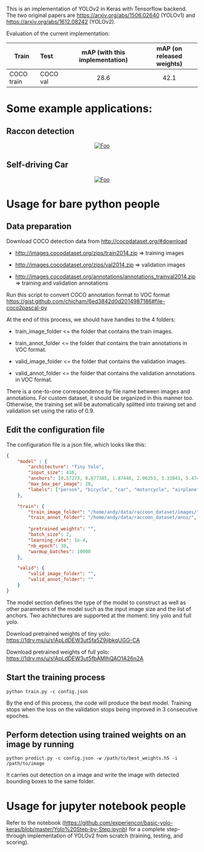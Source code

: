 This is an implementation of YOLOv2 in Keras with Tensorflow backend. The two original papers are https://arxiv.org/abs/1506.02640 (YOLOv1) and https://arxiv.org/abs/1612.08242 (YOLOv2).

Evaluation of the current implementation:

| Train        | Test          | mAP (with this implementation) | mAP (on released weights) |
| -------------|:--------------|:------------------------:|:-------------------------:|
| COCO train   | COCO val      | 28.6 |    42.1 |

# Some example applications:

## Raccon detection
<a href="https://www.youtube.com/watch?v=aibuvj2-zxA" rel="some text"><p align="center">![Foo](https://j.gifs.com/oY3zDB.gif)</p></a>

## Self-driving Car
<a href="https://www.youtube.com/watch?v=oYCaILZxEWM" rel="some text"><p align="center">![Foo](https://j.gifs.com/E9O21Y.gif)</p></a>

# Usage for bare python people
## Data preparation
Download COCO detection data from http://cocodataset.org/#download

+ http://images.cocodataset.org/zips/train2014.zip => training images

+ http://images.cocodataset.org/zips/val2014.zip => validation images

+ http://images.cocodataset.org/annotations/annotations_trainval2014.zip => training and validation annotations
    
Run this script to convert COCO annotation format to VOC format
    https://gist.github.com/chicham/6ed3842d0d2014987186#file-coco2pascal-py

At the end of this process, we should have handles to the 4 folders:

+ train_image_folder <= the folder that contains the train images.

+ train_annot_folder <= the folder that contains the train annotations in VOC format.

+ valid_image_folder <= the folder that contains the validation images.

+ valid_annot_folder <= the folder that contains the validation annotations in VOC format.
    
There is a one-to-one correspondence by file name between images and annotations. For custom dataset, it should be organized in this manner too. Otherwise, the training set will be automatically splitted into training set and validation set using the ratio of 0.9.

## Edit the configuration file
The configuration file is a json file, which looks like this:

```json
{
    "model" : {
        "architecture": "Tiny Yolo",
        "input_size": 416,
        "anchors": [0.57273, 0.677385, 1.87446, 2.06253, 3.33843, 5.47434, 7.88282, 3.52778, 9.77052, 9.16828],
        "max_box_per_image": 20,        
        "labels": ["person", "bicycle", "car", "motorcycle", "airplane", "bus", "train", "truck", "boat", "traffic light", "fire hydrant", "stop sign", "parking meter", "bench", "bird", "cat", "dog", "horse", "sheep", "cow", "elephant", "bear", "zebra", "giraffe", "backpack", "umbrella", "handbag", "tie", "suitcase", "frisbee", "skis", "snowboard", "sports ball", "kite", "baseball bat", "baseball glove", "skateboard", "surfboard", "tennis racket", "bottle", "wine glass", "cup", "fork", "knife", "spoon", "bowl", "banana", "apple", "sandwich", "orange", "broccoli", "carrot", "hot dog", "pizza", "donut", "cake", "chair", "couch", "potted plant", "bed", "dining table", "toilet", "tv", "laptop", "mouse", "remote", "keyboard", "cell phone", "microwave", "oven", "toaster", "sink", "refrigerator", "book", "clock", "vase", "scissors", "teddy bear", "hair drier", "toothbrush"]
    },

    "train": {
        "train_image_folder": "/home/andy/data/raccoon_dataset/images/",
        "train_annot_folder": "/home/andy/data/raccoon_dataset/anns/",      
          
        "pretrained_weights": "",
        "batch_size": 2,
        "learning_rate": 1e-4,
        "nb_epoch": 30,
        "warmup_batches": 10000
    },

    "valid": {
        "valid_image_folder": "",
        "valid_annot_folder": ""
    }
}
```

The model section defines the type of the model to construct as well as other parameters of the model such as the input image size and the list of anchors. Two achitectures are supported at the moment: tiny yolo and full yolo. 

Download pretrained weights of tiny yolo: https://1drv.ms/u/s!ApLdDEW3ut5fa5Z9jibkqUGG-CA

Download pretrained weights of full yolo: https://1drv.ms/u/s!ApLdDEW3ut5fbAMIhQAO1A26n2A

## Start the training process

`python train.py -c config.json`

By the end of this process, the code will produce the best model. Training stops when the loss on the validation stops being improved in 3 consecutive epoches.

## Perform detection using trained weights on an image by running
`python predict.py -c config.json -w /path/to/best_weights.h5 -i /path/to/image`

It carries out detection on a image and write the image with detected bounding boxes to the same folder.

# Usage for jupyter notebook people

Refer to the notebook (https://github.com/experiencor/basic-yolo-keras/blob/master/Yolo%20Step-by-Step.ipynb) for a complete step-through implementation of YOLOv2 from scratch (training, testing, and scoring).
